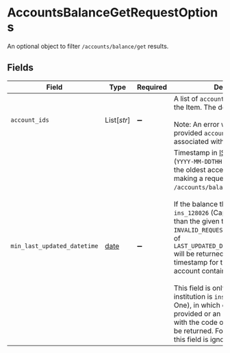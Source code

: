 # AccountsBalanceGetRequestOptions

An optional object to filter `/accounts/balance/get` results.


## Fields

| Field                                                                                                                                                                                                                                                                                                                                                                                                                                                                                                                                                                                                                                                                                                                                  | Type                                                                                                                                                                                                                                                                                                                                                                                                                                                                                                                                                                                                                                                                                                                                   | Required                                                                                                                                                                                                                                                                                                                                                                                                                                                                                                                                                                                                                                                                                                                               | Description                                                                                                                                                                                                                                                                                                                                                                                                                                                                                                                                                                                                                                                                                                                            |
| -------------------------------------------------------------------------------------------------------------------------------------------------------------------------------------------------------------------------------------------------------------------------------------------------------------------------------------------------------------------------------------------------------------------------------------------------------------------------------------------------------------------------------------------------------------------------------------------------------------------------------------------------------------------------------------------------------------------------------------- | -------------------------------------------------------------------------------------------------------------------------------------------------------------------------------------------------------------------------------------------------------------------------------------------------------------------------------------------------------------------------------------------------------------------------------------------------------------------------------------------------------------------------------------------------------------------------------------------------------------------------------------------------------------------------------------------------------------------------------------- | -------------------------------------------------------------------------------------------------------------------------------------------------------------------------------------------------------------------------------------------------------------------------------------------------------------------------------------------------------------------------------------------------------------------------------------------------------------------------------------------------------------------------------------------------------------------------------------------------------------------------------------------------------------------------------------------------------------------------------------- | -------------------------------------------------------------------------------------------------------------------------------------------------------------------------------------------------------------------------------------------------------------------------------------------------------------------------------------------------------------------------------------------------------------------------------------------------------------------------------------------------------------------------------------------------------------------------------------------------------------------------------------------------------------------------------------------------------------------------------------- |
| `account_ids`                                                                                                                                                                                                                                                                                                                                                                                                                                                                                                                                                                                                                                                                                                                          | List[*str*]                                                                                                                                                                                                                                                                                                                                                                                                                                                                                                                                                                                                                                                                                                                            | :heavy_minus_sign:                                                                                                                                                                                                                                                                                                                                                                                                                                                                                                                                                                                                                                                                                                                     | A list of `account_ids` to retrieve for the Item. The default value is `null`.<br/><br/>Note: An error will be returned if a provided `account_id` is not associated with the Item.                                                                                                                                                                                                                                                                                                                                                                                                                                                                                                                                                    |
| `min_last_updated_datetime`                                                                                                                                                                                                                                                                                                                                                                                                                                                                                                                                                                                                                                                                                                            | [date](https://docs.python.org/3/library/datetime.html#date-objects)                                                                                                                                                                                                                                                                                                                                                                                                                                                                                                                                                                                                                                                                   | :heavy_minus_sign:                                                                                                                                                                                                                                                                                                                                                                                                                                                                                                                                                                                                                                                                                                                     | Timestamp in [ISO 8601](https://wikipedia.org/wiki/ISO_8601) format (`YYYY-MM-DDTHH:mm:ssZ`) indicating the oldest acceptable balance when making a request to `/accounts/balance/get`.<br/><br/>If the balance that is pulled for `ins_128026` (Capital One) is older than the given timestamp, an `INVALID_REQUEST` error with the code of `LAST_UPDATED_DATETIME_OUT_OF_RANGE` will be returned with the most recent timestamp for the requested account contained in the response.<br/><br/>This field is only used when the institution is `ins_128026` (Capital One), in which case a value must be provided or an `INVALID_REQUEST` error with the code of `INVALID_FIELD` will be returned. For all other institutions, this field is ignored. |